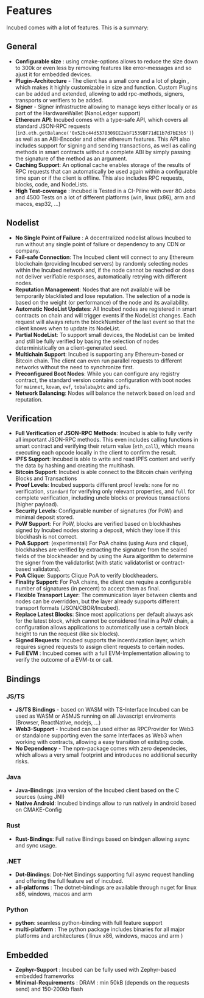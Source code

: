# Features

Incubed comes with a lot of features. This is a summary:

## General

- **Configurable size** : using cmake-options allows to reduce the size down to 300k or even less by removing features like error-messages and so ajust it for embedded devices.
- **Plugin-Architecture** - The client has a small core and a lot of plugin , which makes it highly customizable in size and function. Custom Plugins can be added and extended, allowing to add rpc-methods, signers, transports or verifiers to be added.
- **Signer** - Signer infrastructre allowing to manage keys either locally or as part of the HardwareWallet (NanoLedger support)
- **Ethereum API**: Incubed comes with a type-safe API, which covers all standard JSON-RPC requests (`in3.eth.getBalance('0x52bc44d5378309EE2abF1539BF71dE1b7d7bE3b5')`) as well as an ABI-Encoder and other ethereum features. This API also includes support for signing and sending transactions, as well as calling methods in smart contracts without a complete ABI by simply passing the signature of the method as an argument.
- **Caching Support**: An optional cache enables storage of the results of RPC requests that can automatically be used again within a configurable time span or if the client is offline. This also includes RPC requests, blocks, code, and NodeLists.
- **High Test-coverage** : Incubed is Tested in a CI-Piline with over 80 Jobs and 4500 Tests on a lot of different platforms (win, linux (x86), arm and macos, esp32, ...)

## Nodelist

- **No Single Point of Failure** : A decentralized nodelist allows Incubed to run without any single point of failure or dependency to any CDN or company.
- **Fail-safe Connection**: The Incubed client will connect to any Ethereum blockchain (providing Incubed servers) by randomly selecting nodes within the Incubed network and, if the node cannot be reached or does not deliver verifiable responses, automatically retrying with different nodes.
- **Reputation Management**: Nodes that are not available will be temporarily blacklisted and lose reputation. The selection of a node is based on the weight (or performance) of the node and its availability.
- **Automatic NodeList Updates**: All Incubed nodes are registered in smart contracts on chain and will trigger events if the NodeList changes. Each request will always return the blockNumber of the last event so that the client knows when to update its NodeList.
- **Partial NodeList**: To support small devices, the NodeList can be limited and still be fully verified by basing the selection of nodes deterministically on a client-generated seed.
- **Multichain Support**: Incubed is supporting any Ethereum-based or Bitcoin chain. The client can even run parallel requests to different networks without the need to synchronize first.
- **Preconfigured Boot Nodes**: While you can configure any registry contract, the standard version contains configuration with boot nodes for `mainnet`, `kovan`, `ewf`, `tobalaba`,`btc` and `ipfs`.
- **Network Balancing**: Nodes will balance the network based on load and reputation.

## Verification

- **Full Verification of JSON-RPC Methods**: Incubed is able to fully verify all important JSON-RPC methods. This even includes calling functions in smart contract and verifying their return value (`eth_call`), which means executing each opcode locally in the client to confirm the result.
- **IPFS Support**: Incubed is able to write and read IPFS content and verify the data by hashing and creating the multihash.
- **Bitcoin Support**: Incubed is able connect to the Bitcoin chain verifying Blocks and Transactions
- **Proof Levels**: Incubed supports different proof levels: `none` for no verification, `standard` for verifying only relevant properties, and  `full` for complete verification, including uncle blocks or previous transactions (higher payload).
- **Security Levels**: Configurable number of signatures (for PoW) and minimal deposit stored.
- **PoW Support**: For PoW, blocks are verified based on blockhashes signed by Incubed nodes storing a deposit, which they lose if this blockhash is not correct.
- **PoA Support**: (experimental) For PoA chains (using Aura and clique), blockhashes are verified by extracting the signature from the sealed fields of the blockheader and by using the Aura algorithm to determine the signer from the validatorlist (with static validatorlist or contract-based validators).
- **PoA Clique**: Supports Clique PoA to verify blockheaders.
- **Finality Support**: For PoA chains, the client can require a configurable number of signatures (in percent) to accept them as final.
- **Flexible Transport Layer**: The communication layer between clients and nodes can be overridden, but the layer already supports different transport formats (JSON/CBOR/Incubed).
- **Replace Latest Blocks**: Since most applications per default always ask for the latest block, which cannot be considered final in a PoW chain, a configuration allows applications to automatically use a certain block height to run the request (like six blocks).
- **Signed Requests**: Incubed supports the incentivization layer, which requires signed requests to assign client requests to certain nodes.
- **Full EVM** : Incubed comes with a full EVM-Implementation allowing to verify the outcome of a EVM-tx or call.

## Bindings

### JS/TS

- **JS/TS Bindings** - based on WASM with TS-Interface Incubed can be used as WASM or ASMJS running on all Javascript enviroments (Browser, ReactNative, nodejs, ...)
- **Web3-Support**  - Incubed can be used either as RPCProvider for Web3 or standalone supporting even the same Interfaces as Web3 when working with contracts, allowing a easy transition of exitsting code.
- **No Dependency** - The npm-package comes with zero dependecies, which allows a very small footprint and introduces no additional security risks. 

### Java

- **Java-Bindings**: java version of the Incubed client based on the C sources (using JNI) 
- **Native Android**: Incubed bindings allow to run natively in android based on CMAKE-Config

### Rust

- **Rust-Bindings**: Full native Bindings based on bindgen allowing async and sync usage.

### .NET

- **Dot-Bindings**: Dot-Net Bindings supporting full async request handling and offering the full feature set of incubed.
- **all-platforms** : The dotnet-bindings are available through nuget for linux x86, windows, macos and arm

### Python
- **python**: seamless python-binding with full feature support
- **multi-platform** : The python package includes binaries for all major platforms and architectures ( linux x86, windows, macos and arm )

## Embedded 

- **Zephyr-Support** : Incubed can be fully used with Zephyr-based embedded frameworks
- **Minimal-Requirements** : DRAM : min 50kB (depends on the requests send) and 150-200kb flash 

